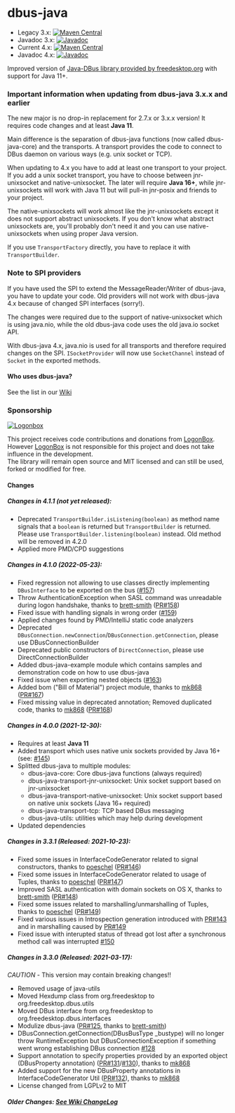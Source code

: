 # dbus-java
 - Legacy 3.x: [![Maven Central](https://maven-badges.herokuapp.com/maven-central/com.github.hypfvieh/dbus-java/badge.svg)](https://maven-badges.herokuapp.com/maven-central/com.github.hypfvieh/dbus-java)
 - Javadoc 3.x: [![Javadoc](https://javadoc.io/badge2/com.github.hypfvieh/dbus-java/javadoc.svg)](https://javadoc.io/doc/com.github.hypfvieh/dbus-java)
 - Current 4.x: [![Maven Central](https://maven-badges.herokuapp.com/maven-central/com.github.hypfvieh/dbus-java-core/badge.svg)](https://maven-badges.herokuapp.com/maven-central/com.github.hypfvieh/dbus-java-core)
 - Javadoc 4.x: [![Javadoc](https://javadoc.io/badge2/com.github.hypfvieh/dbus-java-core/javadoc.svg)](https://javadoc.io/doc/com.github.hypfvieh/dbus-java-core)

Improved version of [Java-DBus library provided by freedesktop.org](https://dbus.freedesktop.org/doc/dbus-java/) with support for Java 11+. 

### Important information when updating from dbus-java 3.x.x and earlier

The new major is no drop-in replacement for 2.7.x or 3.x.x version!
It requires code changes and at least **Java 11**.

Main difference is the separation of dbus-java functions (now called dbus-java-core) and the transports.
A transport provides the code to connect to DBus daemon on various ways (e.g. unix socket or TCP).

When updating to 4.x you have to add at least one transport to your project.
If you add a unix socket transport, you have to choose between jnr-unixsocket and native-unixsocket.
The later will require **Java 16+**, while jnr-unixsockets will work with Java 11 but will pull-in jnr-posix and friends to your project.

The native-unixsockets will work almost like the jnr-unixsockets except it does not support abstract unixsockets.
If you don't know what abstract unixsockets are, you'll probably don't need it and you can use native-unixsockets when using proper Java version.

If you use ```TransportFactory``` directly, you have to replace it with ```TransportBuilder```.

### Note to SPI providers
If you have used the SPI to extend the MessageReader/Writer of dbus-java, you have to update your code.
Old providers will not work with dbus-java 4.x because of changed SPI interfaces (sorry!).

The changes were required due to the support of native-unixsocket which is using java.nio, while the old dbus-java code
uses the old java.io socket API.

With dbus-java 4.x, java.nio is used for all transports and therefore required changes on the SPI.
```ISocketProvider``` will now use ```SocketChannel``` instead of ```Socket``` in the exported methods.

#### Who uses dbus-java?
See the list in our [Wiki](https://github.com/hypfvieh/dbus-java/wiki)

### Sponsorship
[![Logonbox](.github/lb-logo.png "LogonBox")](https://www.logonbox.com)  

This project receives code contributions and donations from [LogonBox](https://www.logonbox.com).     
However [LogonBox](https://www.logonbox.com) is not responsible for this project and does not take influence in the development.  
The library will remain open source and MIT licensed and can still be used, forked or modified for free.

#### Changes

##### Changes in 4.1.1 (not yet released):
   - Deprecated `TransportBuilder.isListening(boolean)` as method name signals that a `boolean` is returned but `TransportBuilder` is returned. Please use `TransportBuilder.listening(boolean)` instead. Old method will be removed in 4.2.0
   - Applied more PMD/CPD suggestions

##### Changes in 4.1.0 (2022-05-23):
   - Fixed regression not allowing to use classes directly implementing `DBusInterface` to be exported on the bus ([#157](https://github.com/hypfvieh/dbus-java/issues/157))
   - Throw AuthenticationException when SASL command was unreadable during logon handshake, thanks to [brett-smith](https://github.com/brett-smith) ([PR#158](https://github.com/hypfvieh/dbus-java/issues/158))
   - Fixed issue with handling signals in wrong order ([#159](https://github.com/hypfvieh/dbus-java/issues/159))
   - Applied changes found by PMD/IntelliJ static code analyzers
   - Deprecated `DBusConnection.newConnection`/`DBusConnection.getConnection`, please use DBusConnectionBuilder
   - Deprecated public constructors of `DirectConnection`, please use DirectConnectionBuilder
   - Added dbus-java-example module which contains samples and demonstration code on how to use dbus-java
   - Fixed issue when exporting nested objects ([#163](https://github.com/hypfvieh/dbus-java/issues/163))
   - Added bom ("Bill of Material") project module, thanks to [mk868](https://github.com/mk868) ([PR#167](https://github.com/hypfvieh/dbus-java/issues/167))
   - Fixed missing value in deprecated annotation; Removed duplicated code, thanks to [mk868](https://github.com/mk868) ([PR#168](https://github.com/hypfvieh/dbus-java/issues/168))
   
##### Changes in 4.0.0 (2021-12-30):
   - Requires at least **Java 11**
   - Added transport which uses native unix sockets provided by Java 16+ (see: [#145](https://github.com/hypfvieh/dbus-java/issues/145))
   - Splitted dbus-java to multiple modules:
      - dbus-java-core: Core dbus-java functions (always required)
      - dbus-java-transport-jnr-unixsocket: Unix socket support based on jnr-unixsocket
      - dbus-java-transport-native-unixsocket: Unix socket support based on native unix sockets (Java 16+ required)
      - dbus-java-transport-tcp: TCP based DBus messaging
      - dbus-java-utils: utilities which may help during development
   - Updated dependencies

##### Changes in 3.3.1 (Released: 2021-10-23):
   - Fixed some issues in InterfaceCodeGenerator related to signal constructors, thanks to [poeschel](https://github.com/poeschel) ([PR#146](https://github.com/hypfvieh/dbus-java/pull/146))
   - Fixed some issues in InterfaceCodeGenerator related to usage of Tuples, thanks to [poeschel](https://github.com/poeschel) ([PR#147](https://github.com/hypfvieh/dbus-java/pull/147))
   - Improved SASL authentication with domain sockets on OS X, thanks to [brett-smith](https://github.com/brett-smith) ([PR#148](https://github.com/hypfvieh/dbus-java/pull/148))
   - Fixed some issues related to marshalling/unmarshalling of Tuples, thanks to [poeschel](https://github.com/poeschel) ([PR#149](https://github.com/hypfvieh/dbus-java/pull/149))
   - Fixed various issues in Introspection generation introduced with [PR#143](https://github.com/hypfvieh/dbus-java/pull/143) and in marshalling caused by  [PR#149](https://github.com/hypfvieh/dbus-java/pull/149)
   - Fixed issue with interupted status of thread got lost after a synchronous method call was interrupted [#150](https://github.com/hypfvieh/dbus-java/issues/150)
   
##### Changes in 3.3.0 (Released: 2021-03-17):
  *CAUTION* - This version may contain breaking changes!!
  - Removed usage of java-utils
  - Moved Hexdump class from org.freedesktop to org.freedesktop.dbus.utils
  - Moved DBus interface from org.freedesktop to org.freedesktop.dbus.interfaces
  - Modulize dbus-java ([PR#125](https://github.com/hypfvieh/dbus-java/pull/125), thanks to [brett-smith](https://github.com/brett-smith))
  - DBusConnection.getConnection(DBusBusType _bustype) will no longer throw RuntimeException but DBusConnectionException if something went wrong establishing DBus connection [#128](https://github.com/hypfvieh/dbus-java/issues/128)
  - Support annotation to specify properties provided by an exported object (DBusProperty annotation) ([PR#131](https://github.com/hypfvieh/dbus-java/pull/131)/[#130](https://github.com/hypfvieh/dbus-java/issues/130)), thanks to [mk868](https://github.com/mk868)
  - Added support for the new DBusProperty annotations in InterfaceCodeGenerator Util ([PR#132](https://github.com/hypfvieh/dbus-java/pull/132)), thanks to [mk868](https://github.com/mk868)
  - License changed from LGPLv2 to MIT

##### Older Changes: [See Wiki ChangeLog](https://github.com/hypfvieh/dbus-java/wiki/Changelog)
